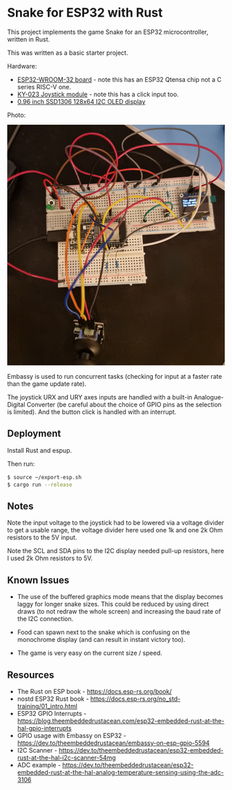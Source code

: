 # Snake for ESP32 with Rust

This project implements the game Snake for an ESP32 microcontroller,
written in Rust.

This was written as a basic starter project.

Hardware:
- [ESP32-WROOM-32 board](https://www.az-delivery.de/en/products/esp32-developmentboard) - note this has an ESP32 Qtensa chip not a C series RISC-V one.
- [KY-023 Joystick module](https://www.az-delivery.de/en/products/joystick-modul) - note this has a click input too.
- [0.96 inch SSD1306 128x64 I2C OLED display](https://www.az-delivery.de/en/products/0-96zolldisplay)

Photo:

![Photo of breadboard](./breadboardphoto_small.jpg)


Embassy is used to run concurrent tasks (checking for input at a faster
rate than the game update rate). 

The joystick URX and URY axes inputs are handled with a built-in
Analogue-Digital Converter (be careful about the choice of GPIO pins as
the selection is limited). And the button click is handled with an
interrupt.

## Deployment

Install Rust and espup.

Then run:

```bash
$ source ~/export-esp.sh
$ cargo run --release
```

## Notes

Note the input voltage to the joystick had to be lowered via a voltage
divider to get a usable range, the voltage divider here used one 1k and
one 2k Ohm resistors to the 5V input.

Note the SCL and SDA pins to the I2C display needed pull-up resistors,
here I used 2k Ohm resistors to 5V.

## Known Issues

- The use of the buffered graphics mode means that the display becomes
  laggy for longer snake sizes. This could be reduced by using direct
  draws (to not redraw the whole screen) and increasing the baud rate of
  the I2C connection.

- Food can spawn next to the snake which is confusing on the monochrome
  display (and can result in instant victory too).

- The game is very easy on the current size / speed.

## Resources

- The Rust on ESP book - https://docs.esp-rs.org/book/
- nostd ESP32 Rust book - https://docs.esp-rs.org/no_std-training/01_intro.html
- ESP32 GPIO Interrupts - https://blog.theembeddedrustacean.com/esp32-embedded-rust-at-the-hal-gpio-interrupts
- GPIO usage with Embassy on ESP32 - https://dev.to/theembeddedrustacean/embassy-on-esp-gpio-5594
- I2C Scanner - https://dev.to/theembeddedrustacean/esp32-embedded-rust-at-the-hal-i2c-scanner-54mg
- ADC example - https://dev.to/theembeddedrustacean/esp32-embedded-rust-at-the-hal-analog-temperature-sensing-using-the-adc-3106

